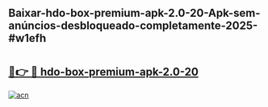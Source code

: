 ## Baixar-hdo-box-premium-apk-2.0-20-Apk-sem-anúncios-desbloqueado-completamente-2025-#w1efh

# <h2><a href="https://ainizakaria.my?title=hdo-box-premium-apk-2.0-20&ref=20M">🔗👉 🔴 hdo-box-premium-apk-2.0-20</a></h2>

[![acn](https://github.com/user-attachments/assets/0f9c940e-d8b0-45ae-aac7-cd30a18b3e1c)](https://ainizakaria.my?title=hdo-box-premium-apk-2.0-20&ref=20M)

